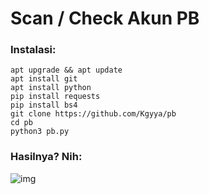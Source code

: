# Scan / Check Akun PB
### Instalasi:
```
apt upgrade && apt update
apt install git
apt install python
pip install requests
pip install bs4
git clone https://github.com/Kgyya/pb
cd pb
python3 pb.py
```
### Hasilnya? Nih:
![img](https://github.com/Kgyya/pb/blob/main/)
